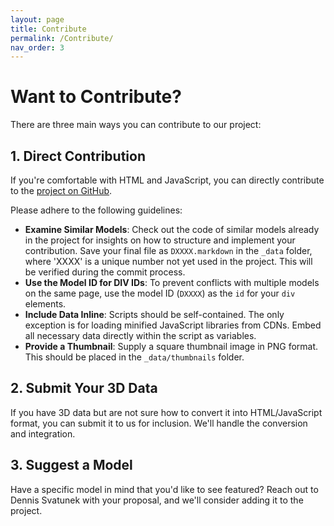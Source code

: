 ```yaml
---
layout: page
title: Contribute
permalink: /Contribute/
nav_order: 3
---
```


# Want to Contribute?

There are three main ways you can contribute to our project:

## 1. Direct Contribution

If you're comfortable with HTML and JavaScript, you can directly contribute to the [project on GitHub](https://github.com/chemistry-in-3D/3Dify-Chemistry).

Please adhere to the following guidelines:

- **Examine Similar Models**: Check out the code of similar models already in the project for insights on how to structure and implement your contribution. Save your final file as `DXXXX.markdown` in the `_data` folder, where 'XXXX' is a unique number not yet used in the project. This will be verified during the commit process.
- **Use the Model ID for DIV IDs**: To prevent conflicts with multiple models on the same page, use the model ID (`DXXXX`) as the `id` for your `div` elements.
- **Include Data Inline**: Scripts should be self-contained. The only exception is for loading minified JavaScript libraries from CDNs. Embed all necessary data directly within the script as variables.
- **Provide a Thumbnail**: Supply a square thumbnail image in PNG format. This should be placed in the `_data/thumbnails` folder.

## 2. Submit Your 3D Data

If you have 3D data but are not sure how to convert it into HTML/JavaScript format, you can submit it to us for inclusion. We'll handle the conversion and integration.

## 3. Suggest a Model

Have a specific model in mind that you'd like to see featured? Reach out to Dennis Svatunek with your proposal, and we'll consider adding it to the project.


